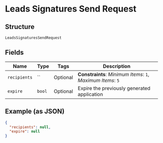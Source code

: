
# Leads Signatures Send Request

## Structure

`LeadsSignaturesSendRequest`

## Fields

| Name | Type | Tags | Description |
|  --- | --- | --- | --- |
| `recipients` | `` | Optional | **Constraints**: *Minimum Items*: `1`, *Maximum Items*: `5` |
| `expire` | `bool` | Optional | Expire the previously generated application |

## Example (as JSON)

```json
{
  "recipients": null,
  "expire": null
}
```

